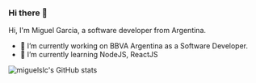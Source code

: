 ### Hi there 👋


Hi, I'm Miguel Garcia, a software developer from Argentina. 

- 🔭 I’m currently working on BBVA Argentina as a Software Developer. 
- 🌱 I’m currently learning NodeJS, ReactJS
<!-- - 💬 Ask me about ...
- 📫 How to reach me: ...
- 😄 Pronouns: ...
- ⚡ Fun fact: ...
-->

![miguelslc's GitHub stats](https://github-readme-stats.vercel.app/api?username=miguelslc&hide=contribs,prs&show_icons=true&theme=gruvbox)
